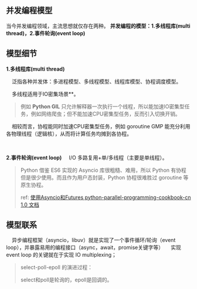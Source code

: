 ## 并发编程模型

当今并发编程领域，主流思想就仅存在两种。
**并发编程的模型：1.多线程库(multi thread)，2.事件轮询(event loop)**

## 模型细节

**1.多线程库(multi thread)**

    泛指各种并发体：多进程模型、多线程模型、线程库模型、协程调度模型。

    多线程适用于IO密集场景**。

> 例如 **Python GIL** 只允许解释器一次执行一个线程，所以能加速IO密集型任务，例如网络爬虫；但不能加速CPU密集型任务，反而引入切换开销。

    相较而言，协程能同时加速CPU密集型任务，例如 goroutine GMP 能充分利用各物理线程（逻辑核），从而将计算任务均摊到各协程。

    

**2.事件轮询(event loop)**
    I/O 多路复用+单/多线程（主要是单线程）。

> Python 借鉴 ES6 实现的 Asyncio 库很粗糙、难用，所以 Python 有协程但是很少使用。而且作为用户态封装，Python 协程很难胜过 goroutine 等原生协程。
> 
> ref: [使用Asyncio和Futures python-parallel-programming-cookbook-cn 1.0 文档](https://python-parallel-programmning-cookbook.readthedocs.io/zh_CN/latest/chapter4/06_Dealing_with_Asyncio_and_Futures.html)



## 模型联系

    异步编程框架（asyncio，libuv）就是实现了一个事件循环/轮询（event loop），并暴露易用的编程接口（async，await，promise关键字等）
    实现 event loop 的关键就在于实现 IO multiplexing；

> select-poll-epoll 的演进过程：
> 
> select和poll是轮询的，epoll是回调的。

  